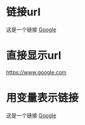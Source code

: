 # 链接url
这是一个链接 [Google](https://www.google.com)

# 直接显示url
<https://www.google.com>

# 用变量表示链接
这是一个链接 [Google][url]

[url]: https://www.google.com
